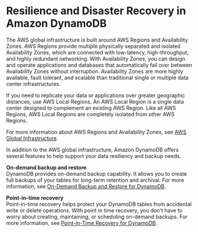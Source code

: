# Resilience and Disaster Recovery in Amazon DynamoDB<a name="disaster-recovery-resiliency"></a>

The AWS global infrastructure is built around AWS Regions and Availability Zones\. AWS Regions provide multiple physically separated and isolated Availability Zones, which are connected with low\-latency, high\-throughput, and highly redundant networking\. With Availability Zones, you can design and operate applications and databases that automatically fail over between Availability Zones without interruption\. Availability Zones are more highly available, fault tolerant, and scalable than traditional single or multiple data center infrastructures\. 

If you need to replicate your data or applications over greater geographic distances, use AWS Local Regions\. An AWS Local Region is a single data center designed to complement an existing AWS Region\. Like all AWS Regions, AWS Local Regions are completely isolated from other AWS Regions\.

For more information about AWS Regions and Availability Zones, see [AWS Global Infrastructure](https://aws.amazon.com/about-aws/global-infrastructure/)\.

In addition to the AWS global infrastructure, Amazon DynamoDB offers several features to help support your data resiliency and backup needs\.

**On\-demand backup and restore**  
DynamoDB provides on\-demand backup capability\. It allows you to create full backups of your tables for long\-term retention and archival\. For more information, see [On\-Demand Backup and Restore for DynamoDB](https://docs.aws.amazon.com/amazondynamodb/latest/developerguide/BackupRestore.html)\.

**Point\-in\-time recovery**  
Point\-in\-time recovery helps protect your DynamoDB tables from accidental write or delete operations\. With point in time recovery, you don't have to worry about creating, maintaining, or scheduling on\-demand backups\. For more information, see [Point\-in\-Time Recovery for DynamoDB](https://docs.aws.amazon.com/amazondynamodb/latest/developerguide/PointInTimeRecovery.html)\.